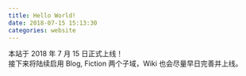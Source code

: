```yaml
---
title: Hello World!
date: 2018-07-15 15:13:30
categories: website
---  
```

本站于 2018 年 7 月 15 日正式上线！  
接下来将陆续启用 Blog, Fiction 两个子域，Wiki 也会尽量早日完善并上线。